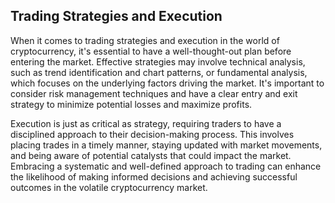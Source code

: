## Trading Strategies and Execution

<p>
When it comes to trading strategies and execution in the world of cryptocurrency, it's essential to have a well-thought-out plan before entering the market. Effective strategies may involve technical analysis, such as trend identification and chart patterns, or fundamental analysis, which focuses on the underlying factors driving the market. It's important to consider risk management techniques and have a clear entry and exit strategy to minimize potential losses and maximize profits.
</p>

<p>

Execution is just as critical as strategy, requiring traders to have a disciplined approach to their decision-making process. This involves placing trades in a timely manner, staying updated with market movements, and being aware of potential catalysts that could impact the market. Embracing a systematic and well-defined approach to trading can enhance the likelihood of making informed decisions and achieving successful outcomes in the volatile cryptocurrency market.

</p>
